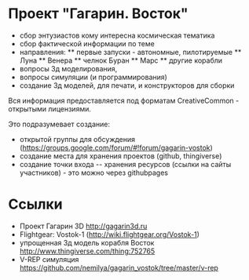 Проект "Гагарин. Восток"
========================

* сбор энтузиастов кому интересна космическая тематика
* сбор фактической информации по теме
* направления:
** первые запуски - автономные, пилотируемые
** Луна
** Венера
** челнок Буран
** Марс
** другие корабли 
* вопросы 3д моделирования, 
* вопросы симуляции (и программирования)
* создание 3д моделей, для печати, и конструкторов для сборки

Вся информация предоставляется под форматам CreativeCommon - открытыми лицензиями.

Это подразумевает создание:
* открытой группы для обсуждения (https://groups.google.com/forum/#!forum/gagarin-vostok)
* создание места для хранения проектов (github, thingiverse)
* создание точки входа -- хранения ресурсов (ссылки на сайты участников) - это можно через githubpages


Ссылки
======

* Проект Гагарин 3D http://gagarin3d.ru
* Flightgear: Vostok-1 (http://wiki.flightgear.org/Vostok-1)
* упрощенная 3д модель корабля Восток http://www.thingiverse.com/thing:752765
* V-REP симуляция https://github.com/nemilya/gagarin_vostok/tree/master/v-rep
